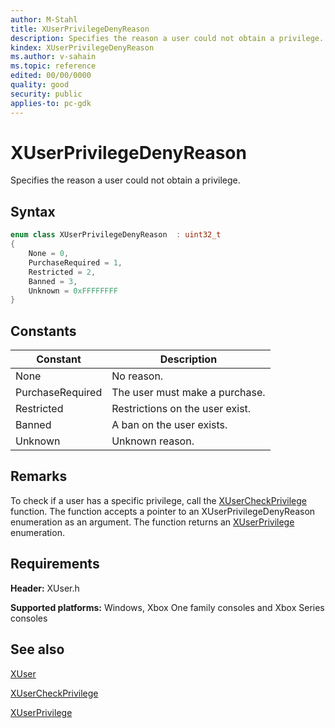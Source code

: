 ```yaml
---
author: M-Stahl
title: XUserPrivilegeDenyReason
description: Specifies the reason a user could not obtain a privilege.
kindex: XUserPrivilegeDenyReason
ms.author: v-sahain
ms.topic: reference
edited: 00/00/0000
quality: good
security: public
applies-to: pc-gdk
---
```


# XUserPrivilegeDenyReason  

Specifies the reason a user could not obtain a privilege.  

## Syntax  
  
```cpp
enum class XUserPrivilegeDenyReason  : uint32_t  
{  
    None = 0,  
    PurchaseRequired = 1,  
    Restricted = 2,  
    Banned = 3,  
    Unknown = 0xFFFFFFFF  
}  
```  
  
## Constants  
  
| Constant | Description |
| --- | --- |
| None | No reason. |  
| PurchaseRequired | The user must make a purchase. |  
| Restricted | Restrictions on the user exist. |  
| Banned | A ban on the user exists. |  
| Unknown | Unknown reason. |  
  
## Remarks

To check if a user has a specific privilege, call the [XUserCheckPrivilege](../functions/xusercheckprivilege.md) function. The function accepts a pointer to an XUserPrivilegeDenyReason enumeration as an argument. The function returns an [XUserPrivilege](xuserprivilege.md) enumeration.

## Requirements  
  
**Header:** XUser.h
  
**Supported platforms:** Windows, Xbox One family consoles and Xbox Series consoles  
  
## See also

[XUser](../xuser_members.md)
  
[XUserCheckPrivilege](../functions/xusercheckprivilege.md)

[XUserPrivilege](xuserprivilege.md)